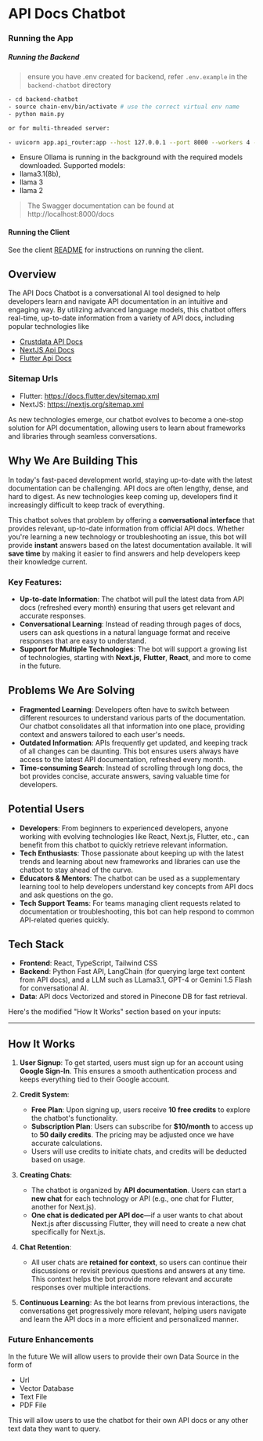 # API Docs Chatbot

### Running the App

##### Running the Backend

> ensure you have .env created for backend, refer `.env.example` in the `backend-chatbot` directory

```bash
- cd backend-chatbot
- source chain-env/bin/activate # use the correct virtual env name
- python main.py

or for multi-threaded server:

- uvicorn app.api_router:app --host 127.0.0.1 --port 8000 --workers 4 --reload
```

- Ensure Ollama is running in the background with the required models downloaded.
  Supported models:
- llama3.1(8b),
- llama 3
- llama 2

> The Swagger documentation can be found at http://localhost:8000/docs

#### Running the Client

See the client [README](client/README.md) for instructions on running the client.

## Overview

The API Docs Chatbot is a conversational AI tool designed to help developers learn and navigate API documentation in an intuitive and engaging way. By utilizing advanced language models, this chatbot offers real-time, up-to-date information from a variety of API docs, including popular technologies like

- [Crustdata API Docs](https://crustdata.notion.site/Crustdata-Discovery-And-Enrichment-API-c66d5236e8ea40df8af114f6d447ab48)
- [NextJS Api Docs](https://nextjs.org/docs)
- [Flutter Api Docs](https://docs.flutter.dev/)

### Sitemap Urls

- Flutter: https://docs.flutter.dev/sitemap.xml
- NextJS: https://nextjs.org/sitemap.xml

As new technologies emerge, our chatbot evolves to become a one-stop solution for API documentation, allowing users to learn about frameworks and libraries through seamless conversations.

## Why We Are Building This

In today's fast-paced development world, staying up-to-date with the latest documentation can be challenging. API docs are often lengthy, dense, and hard to digest. As new technologies keep coming up, developers find it increasingly difficult to keep track of everything.

This chatbot solves that problem by offering a **conversational interface** that provides relevant, up-to-date information from official API docs. Whether you're learning a new technology or troubleshooting an issue, this bot will provide **instant** answers based on the latest documentation available. It will **save time** by making it easier to find answers and help developers keep their knowledge current.

### Key Features:

- **Up-to-date Information**: The chatbot will pull the latest data from API docs (refreshed every month) ensuring that users get relevant and accurate responses.
- **Conversational Learning**: Instead of reading through pages of docs, users can ask questions in a natural language format and receive responses that are easy to understand.
- **Support for Multiple Technologies**: The bot will support a growing list of technologies, starting with **Next.js**, **Flutter**, **React**, and more to come in the future.

## Problems We Are Solving

- **Fragmented Learning**: Developers often have to switch between different resources to understand various parts of the documentation. Our chatbot consolidates all that information into one place, providing context and answers tailored to each user's needs.
- **Outdated Information**: APIs frequently get updated, and keeping track of all changes can be daunting. This bot ensures users always have access to the latest API documentation, refreshed every month.
- **Time-consuming Search**: Instead of scrolling through long docs, the bot provides concise, accurate answers, saving valuable time for developers.

## Potential Users

- **Developers**: From beginners to experienced developers, anyone working with evolving technologies like React, Next.js, Flutter, etc., can benefit from this chatbot to quickly retrieve relevant information.
- **Tech Enthusiasts**: Those passionate about keeping up with the latest trends and learning about new frameworks and libraries can use the chatbot to stay ahead of the curve.
- **Educators & Mentors**: The chatbot can be used as a supplementary learning tool to help developers understand key concepts from API docs and ask questions on the go.
- **Tech Support Teams**: For teams managing client requests related to documentation or troubleshooting, this bot can help respond to common API-related queries quickly.

## Tech Stack

- **Frontend**: React, TypeScript, Tailwind CSS
- **Backend**: Python Fast API, LangChain (for querying large text content from API docs), and a LLM such as LLama3.1, GPT-4 or Gemini 1.5 Flash for conversational AI.
- **Data**: API docs Vectorized and stored in Pinecone DB for fast retrieval.

Here's the modified "How It Works" section based on your inputs:

---

## How It Works

1. **User Signup**: To get started, users must sign up for an account using **Google Sign-In**. This ensures a smooth authentication process and keeps everything tied to their Google account.

2. **Credit System**:

   - **Free Plan**: Upon signing up, users receive **10 free credits** to explore the chatbot's functionality.
   - **Subscription Plan**: Users can subscribe for **$10/month** to access up to **50 daily credits**. The pricing may be adjusted once we have accurate calculations.
   - Users will use credits to initiate chats, and credits will be deducted based on usage.

3. **Creating Chats**:

   - The chatbot is organized by **API documentation**. Users can start a **new chat** for each technology or API (e.g., one chat for Flutter, another for Next.js).
   - **One chat is dedicated per API doc**—if a user wants to chat about Next.js after discussing Flutter, they will need to create a new chat specifically for Next.js.

4. **Chat Retention**:

   - All user chats are **retained for context**, so users can continue their discussions or revisit previous questions and answers at any time. This context helps the bot provide more relevant and accurate responses over multiple interactions.

5. **Continuous Learning**: As the bot learns from previous interactions, the conversations get progressively more relevant, helping users navigate and learn the API docs in a more efficient and personalized manner.

### Future Enhancements

In the future We will allow users to provide their own Data Source in the form of

- Url
- Vector Database
- Text File
- PDF File

This will allow users to use the chatbot for their own API docs or any other text data they want to query.
